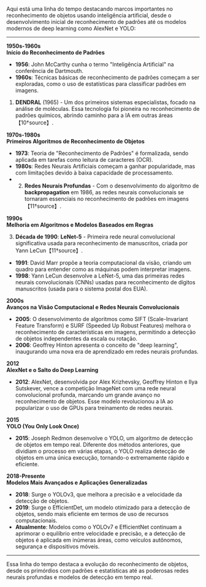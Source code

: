 Aqui está uma linha do tempo destacando marcos importantes no reconhecimento de objetos usando inteligência artificial, desde o desenvolvimento inicial de reconhecimento de padrões até os modelos modernos de deep learning como AlexNet e YOLO:

---

**1950s-1960s**  
**Início do Reconhecimento de Padrões**  
- **1956**: John McCarthy cunha o termo "Inteligência Artificial" na conferência de Dartmouth.
- **1960s**: Técnicas básicas de reconhecimento de padrões começam a ser exploradas, como o uso de estatísticas para classificar padrões em imagens.

1. **DENDRAL** (1965) - Um dos primeiros sistemas especialistas, focado na análise de moléculas. Essa tecnologia foi pioneira no reconhecimento de padrões químicos, abrindo caminho para a IA em outras áreas【10†source】.

**1970s-1980s**  
**Primeiros Algoritmos de Reconhecimento de Objetos**  
- **1973**: Teoria de "Reconhecimento de Padrões" é formalizada, sendo aplicada em tarefas como leitura de caracteres (OCR).
- **1980s**: Redes Neurais Artificiais começam a ganhar popularidade, mas com limitações devido à baixa capacidade de processamento.
- 2. **Redes Neurais Profundas** - Com o desenvolvimento do algoritmo de **backpropagation** em 1986, as redes neurais convolucionais se tornaram essenciais no reconhecimento de padrões em imagens【11†source】.


**1990s**  
**Melhoria em Algoritmos e Modelos Baseados em Regras**  

3. **Década de 1990**: **LeNet-5** - Primeira rede neural convolucional significativa usada para reconhecimento de manuscritos, criada por Yann LeCun【11†source】.

- **1991**: David Marr propõe a teoria computacional da visão, criando um quadro para entender como as máquinas podem interpretar imagens.
- **1998**: Yann LeCun desenvolve a LeNet-5, uma das primeiras redes neurais convolucionais (CNNs) usadas para reconhecimento de dígitos manuscritos (usada para o sistema postal dos EUA).

**2000s**  
**Avanços na Visão Computacional e Redes Neurais Convolucionais**  
- **2005**: O desenvolvimento de algoritmos como SIFT (Scale-Invariant Feature Transform) e SURF (Speeded Up Robust Features) melhora o reconhecimento de características em imagens, permitindo a detecção de objetos independentes da escala ou rotação.
- **2006**: Geoffrey Hinton apresenta o conceito de "deep learning", inaugurando uma nova era de aprendizado em redes neurais profundas.


**2012**  
**AlexNet e o Salto do Deep Learning**  
- **2012**: AlexNet, desenvolvida por Alex Krizhevsky, Geoffrey Hinton e Ilya Sutskever, vence a competição ImageNet com uma rede neural convolucional profunda, marcando um grande avanço no reconhecimento de objetos. Esse modelo revolucionou a IA ao popularizar o uso de GPUs para treinamento de redes neurais.

**2015**  
**YOLO (You Only Look Once)**  
- **2015**: Joseph Redmon desenvolve o YOLO, um algoritmo de detecção de objetos em tempo real. Diferente dos métodos anteriores, que dividiam o processo em várias etapas, o YOLO realiza detecção de objetos em uma única execução, tornando-o extremamente rápido e eficiente.

**2018-Presente**  
**Modelos Mais Avançados e Aplicações Generalizadas**  
- **2018**: Surge o YOLOv3, que melhora a precisão e a velocidade da detecção de objetos.
- **2019**: Surge o EfficientDet, um modelo otimizado para a detecção de objetos, sendo mais eficiente em termos de uso de recursos computacionais.
- **Atualmente**: Modelos como o YOLOv7 e EfficientNet continuam a aprimorar o equilíbrio entre velocidade e precisão, e a detecção de objetos é aplicada em inúmeras áreas, como veículos autônomos, segurança e dispositivos móveis.

---

Essa linha do tempo destaca a evolução do reconhecimento de objetos, desde os primórdios com padrões e estatísticas até as poderosas redes neurais profundas e modelos de detecção em tempo real.
